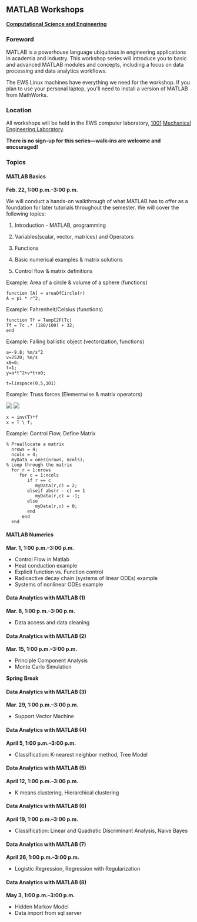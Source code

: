 ## MATLAB Workshops
**[Computational Science and Engineering](http://cse.illinois.edu/)**

### Foreword

MATLAB is a powerhouse language ubiquitous in engineering applications in academia and industry.  This workshop series will introduce you to basic and advanced MATLAB modules and concepts, including a focus on data processing and data analytics workflows.

The EWS Linux machines have everything we need for the workshop.  If you plan to use your personal laptop, you'll need to install a version of MATLAB from MathWorks.


### Location

All workshops will be held in the EWS computer laboratory, [1001](http://ada.fs.illinois.edu/0029Plan1.html) [Mechanical Engineering Laboratory](http://ada.fs.illinois.edu/0029.html).

**There is no sign-up for this series—walk-ins are welcome and encouraged!**


### Topics

#### MATLAB Basics

**Feb. 22, 1:00 p.m.–3:00 p.m.**

We will conduct a hands-on walkthrough of what MATLAB has to offer as a foundation for later tutorials throughout the semester. We will cover the following topics:

1. Introduction - MATLAB, programming

2. Variables(scalar, vector, matrices) and Operators

3. Functions

4. Basic numerical examples & matrix solutions

5. Control flow & matrix definitions

Example: Area of a circle & volume of a sphere (functions)
    
    function [A] = areaOfCircle(r)
    A = pi * r^2;

Example: Fahrenheit/Celsius (functions) 


    function Tf = TempC2F(Tc)
    Tf = Tc .* (180/100) + 32;
    end

Example: Falling ballistic object (vectorization, functions) 
    
    a=-9.8; %m/s^2
    v=2520; %m/s
    x0=0;
    t=1;
    y=a*t^2+v*t+x0;
     
    t=linspace(0,5,101) 
     
Example: Truss forces (Elementwise & matrix operators)

![](https://raw.github.com/uiuc-cse/matlab-fa13/master/lessons/truss.png)
![](https://raw.githubusercontent.com/uiuc-cse/matlab-fa14/gh-pages/lessons/img/truss-matrix.png)

    x = inv(T)*f
    x = T \ f;

Example: Control Flow, Define Matrix
    
    % Preallocate a matrix
      nrows = 4;
      ncols = 4;
      myData = ones(nrows, ncols);
    % Loop through the matrix
      for r = 1:nrows
         for c = 1:ncols
            if r == c
               myData(r,c) = 2;
            elseif abs(r - c) == 1
               myData(r,c) = -1;
            else
               myData(r,c) = 0;
            end
          end      
      end

#### MATLAB Numerics

**Mar. 1, 1:00 p.m.–3:00 p.m.**

   -  Control Flow in Matlab 
   -  Heat conduction example
   -  Explicit function vs. Function control
   -  Radioactive decay chain (systems of linear ODEs) example
   -  Systems of nonlinear ODEs example
   
#### Data Analytics with MATLAB (1)
**Mar. 8, 1:00 p.m.–3:00 p.m.**

   - Data access and data cleaning

#### Data Analytics with MATLAB (2)
**Mar. 15, 1:00 p.m.–3:00 p.m.**

   - Principle Component Analysis
   - Monte Carlo Simulation

**Spring Break**


#### Data Analytics with MATLAB (3)
**Mar. 29, 1:00 p.m.–3:00 p.m.**
   
   - Support Vector Machine

#### Data Analytics with MATLAB (4)
**April 5, 1:00 p.m.–3:00 p.m.**
   
   - Classification: K-nearest neighbor method, Tree Model
   
#### Data Analytics with MATLAB (5)
**April 12, 1:00 p.m.–3:00 p.m.**
    
   - K means clustering, Hierarchical clustering  
   
#### Data Analytics with MATLAB (6)
**April 19, 1:00 p.m.–3:00 p.m.**   

   - Classification: Linear and Quadratic Discriminant Analysis, Naive Bayes

#### Data Analytics with MATLAB (7)
**April 26, 1:00 p.m.–3:00 p.m.**   

   - Logistic Regression, Regression with Regularization  
   
#### Data Analytics with MATLAB (8)
**May 3, 1:00 p.m.–3:00 p.m.**
   
   - Hidden Markov Model
   - Data import from sql server

